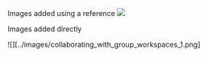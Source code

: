 Images added using a reference
![][img-1]
<br/>

Images added directly

![][../images/collaborating_with_group_workspaces_1.png]
<br/>


[img-1]: ../images/collaborating_with_group_workspaces_1.png
